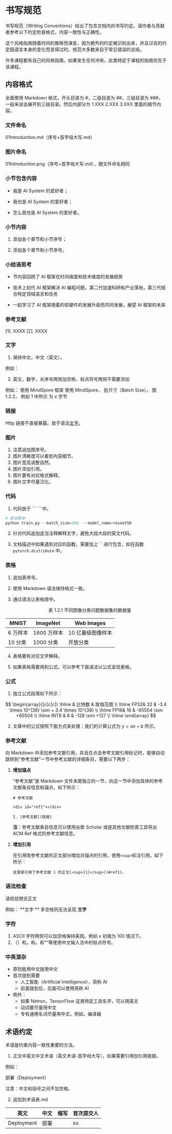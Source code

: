 <!--Copyright © ZOMI 适用于[License](https://github.com/chenzomi12/AIFoundation)版权许可-->

# 书写规范

书写规范（Writing Conventions）给出了包含文档内的书写约定。请作者与贡献者参考以下约定检查格式，内容一致性与正确性。

这个风格指南随着时间的推移而演变，因为额外的约定被识别出来，并且过去的约定因语言本身的变化而变得过时。规范大多数来自于常见错误的总结。

许多课程都有自己的风格指南。如果发生任何冲突，此类特定于课程的指南优先于该课程。

## 内容格式

全面使用 Markdown 格式，开头目录为 #，二级目录为 ##，三级目录为 ###，一般来说会展开到三级目录。然后内部分为 1.XXX 2.XXX 3.XXX 里面的细节内容。

### 文件命名

01Introduction.md（序号+首字母大写.md）

### 图片命名

01Introduction.png（序号+首字母大写.md），跟文件命名相同

### 小节包含内容

- 我是 AI System 的爱好者；

- 我也是 AI System 的爱好者；

- 怎么我也是 AI System 的爱好者。

### 小节内容

1. 添加各个章节和小节序号；

2. 添加各个章节和小节序号。

### 小结语思考

- 节内容回顾了 AI 框架在时间维度和技术维度的发展趋势

- 技术上初代 AI 框架解决 AI 编程问题，第二代加速科研和产业落地，第三代结合特定领域语言和任务

- 一起学习了 AI 框架随着的软硬件的发展升级而共同发展，展望 AI 框架的未来

### 参考文献

[1]. XXXX
[2]. XXXX

### 文字

1. 保持中文，中文（英文）。

例如：

2. 英文，数字，长序号两侧加空格，标点符号两侧不需要添加

例如：
使用 MindSpore 框架
使用 MindSpore，
批尺寸（Batch Size），
图 1.3.2，
例如 1 中所示
为 $x$ 字节

### 链接

Http 链接不直接暴露。放于语法[文字](https://github.com/chenzomi12/AIFoundation)。

### 图片

1. 注意追加图序号。
2. 图片清晰度可以看到内容细节。
3. 图片宽高调整自然。
4. 图片添加引用。
5. 图片要有对应格式解释。
6. 图片文字尽量汉化。

### 代码

1. 代码放于 \``` \```中。
   
```python
# 启动脚本
python train.py --batch_size=256  --model_name=resnet50
```

2. 针对代码追加适当注释解释文字，避免大段大段的英文代码。

3. 文档描述中如果遇到对应的函数，需要加上\` \` 进行包含，如在函数 `pytorch.distribute` 中。

### 表格

1. 追加表序号。

2. 使用 Markdown 语法保持格式一致。

3. 通过语法让表格居中。
   
   <center>表 1.2.1 不同图像分类问题数据集的数据量</center>

| MNIST | ImageNet | Web Images |
| -- | -- | - |
| 6 万样本  | 1600 万样本  | 10 亿量级图像样本  |
| 10 分类  | 1000 分类   | 开放分类       |

4. 表格要有对应文字解释。

5. 如果表格需要用到公式，可以参考下面语法以公式呈现表格。

### 公式

1. 独立公式段落如下所示：

$$
\begin{array}{|c|c|c|}
    \hline
    & 比特数 & 取值范围 \\
    \hline
    FP32& 32 & -3.4 \times 10^{38} \sim + 3.4 \times 10^{38} \\
    \hline
    FP16& 16 & -65504 \sim +65504 \\
    \hline
    INT8 & 8 & -128 \sim +127 \\
    \hline
\end{array}
$$

2. 文章中的公式按照下面方式来处理：我们的计算公式为 $y=ax+b$ 所示。

### 参考文献

向 Markdown 中添加参考文献引用，并且在点击参考文献引用标记时，能够自动跳转到“参考文献”一节中参考文献的详细条目，需要以下两步：

1. **增加锚点**

   “参考文献”是 Markdown 文件末尾独立的一节，向这一节中添加具体的参考文献条目信息和锚点，如下所示：
   
   ```text
   # 参考文献
   
   <div id="ref1"></div>
   
   1. [参考文献](链接)
   ```
   
   **注**：参考文献条目信息可以使用谷歌 Scholar 或是其他文献检索工具导出 ACM Ref 格式的参考文献信息。

2. **增加引用**

   在引用改参考文献的正文部分增加对锚点的引用，使用`<sup>`标注引用，如下所示：
   
   ```text
   这里是引用了参考文献 1 的正文[<sup>[1]</sup>](#ref1)。
   ```

### 语法检查

请校验预览正文

例如：
**文字 ** 多空格则无法呈现
**文字**

### 字符

1. ASCII 字符两侧可以加空格保持美观。例如 x 初值为 100 情况下。
2. （）和，和。和“”等使用中文输入法中的标点符号。

### 中英混杂

- 原则能用中文就用中文
- 首次提到需要
  - 人工智能（Artificial Intelligence），简称 AI
  - 前面提到后，后面可以使用简称 AI
- 例外：
  - 如果 Netron，TensorFlow 这类特定工具名字，可以用英文 
  - 动词要尽量用中文
  - 专有通用名词尽量用中文。例如，编译器

## 术语约定

术语是约束内容一致性重要的方法。

1. 正文中英文中文术语（英文术语-首字母大写），如果需要引用加引用链接。

例如：

部署（Deployment）

注意：中文和括号之间不加空格。

2. 追加到术语表.md

| 英文         | 中文  | 缩写  | 首次提交人 |
| - | --- | --- | -- |
| Deployment | 部署  |     | xx    |
